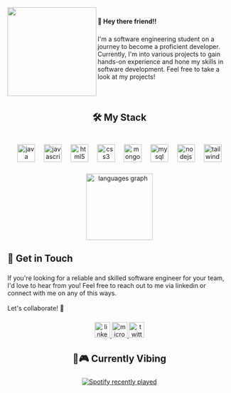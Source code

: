 <img align="left" height="200" margin="20px" src="https://media.tenor.com/MITYB6vVih0AAAAM/many-faces-y-somos-amigos.gif"/>

###

<h4 align="left">👋  Hey there friend!!</h4>

###

<p align="left">I'm a software engineering student on a journey to become a proficient developer. Currently, I'm into various projects to gain hands-on experience and hone my skills in software development. Feel free to take a look at my projects!</p>

###

<br clear="both">

<h2 align="center">🛠️ My Stack</h2>

###

<br clear="both">

<div align="center">
  <img src="https://cdn.jsdelivr.net/gh/devicons/devicon/icons/java/java-original.svg" height="40" alt="java logo"  />
  <img width="12" />
  <img src="https://cdn.jsdelivr.net/gh/devicons/devicon/icons/javascript/javascript-plain.svg" height="40" alt="javascript logo"  />
  <img width="12" />
  <img src="https://cdn.jsdelivr.net/gh/devicons/devicon/icons/html5/html5-plain.svg" height="40" alt="html5 logo"  />
  <img width="12" />
  <img src="https://cdn.jsdelivr.net/gh/devicons/devicon/icons/css3/css3-plain.svg" height="40" alt="css3 logo"  />
  <img width="12" />
  <img src="https://cdn.jsdelivr.net/gh/devicons/devicon/icons/mongodb/mongodb-plain.svg" height="40" alt="mongodb logo"  />
  <img width="12" />
  <img src="https://cdn.jsdelivr.net/gh/devicons/devicon/icons/mysql/mysql-original.svg" height="40" alt="mysql logo"  />
  <img width="12" />
  <img src="https://cdn.jsdelivr.net/gh/devicons/devicon/icons/nodejs/nodejs-original.svg" height="40" alt="nodejs logo"  />
  <img width="12" />
  <img src="https://cdn.simpleicons.org/tailwindcss/06B6D4" height="40" alt="tailwindcss logo"  />
</div>

###

<div align="center">
  <img src="https://github-readme-stats.vercel.app/api/top-langs?username=jgalicia2022203&locale=en&hide_title=false&layout=compact&card_width=320&langs_count=5&theme=codeSTACKr&hide_border=false&order=2&custom_title=My%20Most%20Used%20Languages" height="150" alt="languages graph"  />
</div>

###

<h2 align="left">💬 Get in Touch</h2>

###

<p align="left">If you're looking for a reliable and skilled software engineer for your team, I'd love to hear from you! Feel free to reach out to me via linkedin or connect with me on any of this ways.<br><br>Let's collaborate! 🚀</p>

###

<div align="center">
  <a href="https://www.linkedin.com/in/juan-luis-galicia/" target="_blank">
    <img src="https://img.shields.io/static/v1?message=LinkedIn&logo=linkedin&label=&color=0077B5&logoColor=white&labelColor=&style=for-the-badge" height="35" alt="linkedin logo"  />
  </a>
  <a href="mailto:jgaliciamazariegos@outlook.es" target="_blank">
    <img src="https://img.shields.io/static/v1?message=Outlook&logo=microsoft-outlook&label=&color=0078D4&logoColor=white&labelColor=&style=for-the-badge" height="35" alt="microsoft-outlook logo"  />
  </a>
  <a href="https://twitter.com/Tonelito_" target="_blank">
    <img src="https://img.shields.io/static/v1?message=Twitter&logo=twitter&label=&color=1DA1F2&logoColor=white&labelColor=&style=for-the-badge" height="35" alt="twitter logo"  />
  </a>
</div>

###

<h2 align="center">🎵🎮 Currently Vibing</h2>

###

<div align="center">
  <a href="https://open.spotify.com/user/v5mt6rxl8b66jvkxob409i0hk">
    <img src="https://spotify-recently-played-readme.vercel.app/api?user=v5mt6rxl8b66jvkxob409i0hk&count=5" alt="Spotify recently played"  />
  </a>
</div>

###
